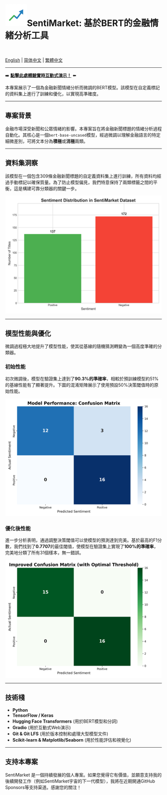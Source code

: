 <img src="graphs/sentimarket_logo.png" alt="SentiMarket Logo" width="70" align="left">

# SentiMarket: 基於BERT的金融情緒分析工具
<br>

[English](README.md) | [简体中文](README_zh-CN.md) | [繁體中文](README_zh-HK.md)

---

➡️ **[點擊此處體驗實時互動式演示！](https://huggingface.co/spaces/charlieskyward/SentiMarket)** ⬅️

本專案展示了一個為金融新聞情緒分析而微調的BERT模型。該模型在自定義標記的資料集上進行了訓練和優化，以實現高準確度。

---

## 專案背景

金融市場深受新聞和公眾情緒的影響。本專案旨在將金融新聞標題的情緒分析過程自動化。其核心是一個`bert-base-uncased`模型，經過微調以理解金融語言的特定細微差別，可將文本分為**積極**或**消極**兩類。

---

## 資料集洞察

該模型在一個包含309條金融新聞標題的自定義資料集上進行訓練，所有資料均經過手動標記以確保質量。為了防止模型偏見，我們特意保持了兩類標籤之間的平衡，這是構建可靠分類器的關鍵一步。

![資料集分佈圖](graphs/sentiment_distribution.png)

---

## 模型性能與優化

微調過程極大地提升了模型性能，使其從基線的隨機猜測轉變為一個高度準確的分類器。

### 初始性能
初次微調後，模型在驗證集上達到了**90.3%的準確率**，相較於預訓練模型約51%的基線性能有了顯著提升。下圖的混淆矩陣展示了使用預設50%決策閾值時的原始性能。

![初始混淆矩陣](graphs/confusion_matrix.png)

### 優化後性能
進一步分析表明，通過調整決策閾值可以使模型的預測達到完美。基於最高的F1分數，我們找到了**0.7707**的最佳閾值，使模型在驗證集上實現了**100%的準確率**，完美地分類了所有31個樣本，無一錯誤。

![優化後的混淆矩陣](graphs/improved_confusion_matrix.png)

---

## 技術棧

* **Python**
* **TensorFlow / Keras**
* **Hugging Face Transformers** (用於BERT模型和分詞)
* **Gradio** (用於互動式Web演示)
* **Git & Git LFS** (用於版本控制和處理大型模型文件)
* **Scikit-learn & Matplotlib/Seaborn** (用於性能評估和視覺化)

---

## 支持本專案

SentiMarket 是一個持續發展的個人專案。如果您覺得它有價值，並願意支持我的後續開發工作（例如SentiMarket宇宙的下一代模型），我將在近期開通GitHub Sponsors等支持渠道。感謝您的關注！

